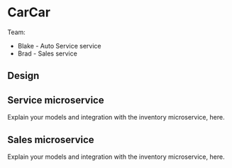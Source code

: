 # CarCar

Team:

* Blake - Auto Service service
* Brad - Sales service

## Design

## Service microservice

Explain your models and integration with the inventory
microservice, here.

## Sales microservice

Explain your models and integration with the inventory
microservice, here.
